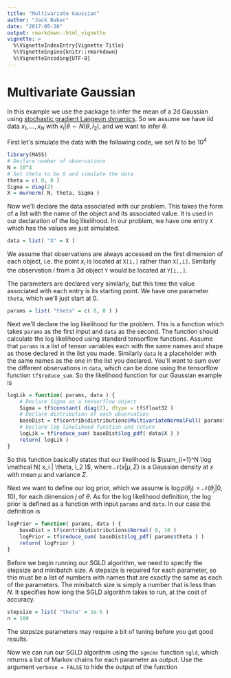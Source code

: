 ```yaml
---
title: "Multivariate Gaussian"
author: "Jack Baker"
date: "2017-05-26"
output: rmarkdown::html_vignette
vignette: >
  %\VignetteIndexEntry{Vignette Title}
  %\VignetteEngine{knitr::rmarkdown}
  %\VignetteEncoding{UTF-8}
---
```


# Multivariate Gaussian

In this example we use the package to infer the mean of a 2d Gaussian using [stochastic gradient Langevin dynamics](http://people.ee.duke.edu/~lcarin/398_icmlpaper.pdf). So we assume we have iid data $x_1, \dots, x_N$ with $x_i | \theta \sim N( \theta, I_2 )$, and we want to infer $\theta$.

First let's simulate the data with the following code, we set $N$ to be $10^4$

```r
library(MASS)
# Declare number of observations
N = 10^4
# Set theta to be 0 and simulate the data
theta = c( 0, 0 )
Sigma = diag(2)
X = mvrnorm( N, theta, Sigma )
```

Now we'll declare the data associated with our problem. This takes the form of a list with the name of the object and its associated value. It is used in our declaration of the log likelihood. In our problem, we have one entry `X` which has the values we just simulated.

```r
data = list( "X" = X )
```
We assume that observations are always accessed on the first dimension of each object, i.e. the point $x_i$ is located at `X[i,]` rather than `X[,i]`. Similarly the observation $i$ from a 3d object `Y` would be located at `Y[i,,]`.

The parameters are declared very similarly, but this time the value associated with each entry is its starting point. We have one parameter `theta`, which we'll just start at 0.

```r
params = list( "theta" = c( 0, 0 ) )
```

Next we'll declare the log likelihood for the problem. This is a function which takes `params` as the first input and `data` as the second. The function should calculate the log likelihood using standard tensorflow functions. Assume that `params` is a list of tensor variables each with the same names and shape as those declared in the list you made. Similarly `data` is a placeholder with the same names as the one in the list you declared. You'll want to sum over the different observations in `data`, which can be done using the tensorflow function `tf$reduce_sum`. So the likelihood function for our Gaussian example is

```r
logLik = function( params, data ) {
    # Declare Sigma as a tensorflow object
    Sigma = tf$constant( diag(2), dtype = tf$float32 )
    # Declare distribution of each observation
    baseDist = tf$contrib$distributions$MultivariateNormalFull( params$theta, Sigma )
    # Declare log likelihood function and return
    logLik = tf$reduce_sum( baseDist$log_pdf( data$X ) )
    return( logLik )
}
```
So this function basically states that our likelihood is $\sum_{i=1}^N \log \mathcal N( x_i | \theta, I_2 )$, where $\mathcal N( x | \mu, \Sigma )$ is a Gaussian density at $x$ with mean $\mu$ and variance $\Sigma$.

Next we want to define our log prior, which we assume is $\log p( \theta_j ) = \mathcal N(\theta_j | 0,10)$, for each dimension $j$ of $\theta$. As for the log likelihood definition, the log prior is defined as a function with input `params` and `data`. In our case the definition is

```r
logPrior = function( params, data ) {
    baseDist = tf$contrib$distributions$Normal( 0, 10 )
    logPrior = tf$reduce_sum( baseDist$log_pdf( params$theta ) )
    return( logPrior )
}
```

Before we begin running our SGLD algorithm, we need to specify the stepsize and minibatch size. A stepsize is required for each parameter, so this must be a list of numbers with names that are exactly the same as each of the parameters. The minibatch size is simply a number that is less than $N$. It specifies how long the SGLD algorithm takes to run, at the cost of accuracy.

```r
stepsize = list( "theta" = 1e-5 )
n = 100
```
The stepsize parameters may require a bit of tuning before you get good results.

Now we can run our SGLD algorithm using the `sgmcmc` function `sgld`, which returns a list of Markov chains for each parameter as output. Use the argument `verbose = FALSE` to hide the output of the function




